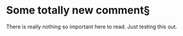 # Some totally new comment§
There is really nothing so important here to read. Just testing this out.
